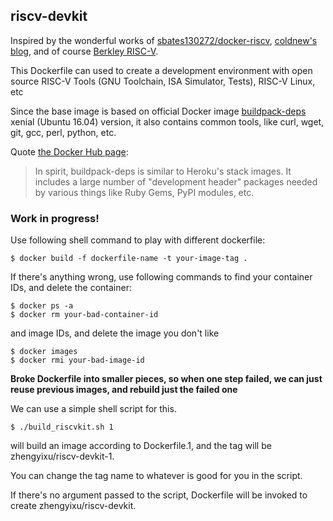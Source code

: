 ## riscv-devkit

Inspired by the wonderful works of [sbates130272/docker-riscv](https://github.com/sbates130272/docker-riscv), 
[coldnew's blog](http://coldnew.github.io), and of course [Berkley RISC-V](https://github.com/riscv).

This Dockerfile can used to create a development environment 
with open source RISC-V Tools (GNU Toolchain, ISA Simulator, Tests), RISC-V Linux, etc

Since the base image is based on official Docker image [buildpack-deps](https://registry.hub.docker.com/_/buildpack-deps/)
xenial (Ubuntu 16.04) version, it also contains common tools, like curl, wget, git, gcc, perl, python, etc.

Quote [the Docker Hub page](https://registry.hub.docker.com/_/buildpack-deps/):
>In spirit, buildpack-deps is similar to Heroku's stack images. It includes a large number of 
>"development header" packages needed by various things like Ruby Gems, PyPI modules, etc.

### Work in progress!

Use following shell command to play with different dockerfile:
```
$ docker build -f dockerfile-name -t your-image-tag .
```

If there's anything wrong, use following commands to find your container IDs, and delete the container:

```
$ docker ps -a
$ docker rm your-bad-container-id
```
and image IDs, and delete the image you don't like

```
$ docker images
$ docker rmi your-bad-image-id
```

**Broke Dockerfile into smaller pieces, so when one step failed, we can just reuse previous
images, and rebuild just the failed one**

We can use a simple shell script for this.
```
$ ./build_riscvkit.sh 1
```
will build an image according to Dockerfile.1, and the tag will be zhengyixu/riscv-devkit-1.

You can change the tag name to whatever is good for you in the script.

If there's no argument passed to the script, Dockerfile will be invoked to create zhengyixu/riscv-devkit.
